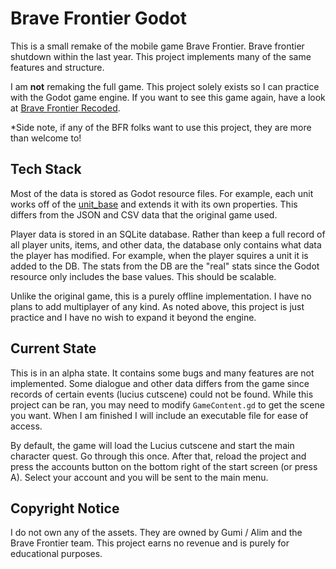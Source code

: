 # Brave Frontier Godot

This is a small remake of the mobile game Brave Frontier. Brave frontier shutdown within the last year. This project implements many of the same features and structure.

I am **not** remaking the full game. This project solely exists so I can practice with the Godot game engine. If you want to see this game again, have a look at [Brave Frontier Recoded](https://bravefrontierrecoded.com/).

*Side note, if any of the BFR folks want to use this project, they are more than welcome to!

## Tech Stack

Most of the data is stored as Godot resource files. For example, each unit works off of the [unit_base](https://github.com/aMytho/brave-frontier-godot/blob/main/Units/unit_base.gd) and extends it with its own properties. This differs from the JSON and CSV data that the original game used.

Player data is stored in an SQLite database. Rather than keep a full record of all player units, items, and other data, the database only contains what data the player has modified. For example, when the player squires a unit it is added to the DB. The stats from the DB are the "real" stats since the Godot resource only includes the base values. This should be scalable.

Unlike the original game, this is a purely offline implementation. I have no plans to add multiplayer of any kind. As noted above, this project is just practice and I have no wish to expand it beyond the engine.

## Current State

This is in an alpha state. It contains some bugs and many features are not implemented. Some dialogue and other data differs from the game since records of certain events (lucius cutscene) could not be found. While this project can be ran, you may need to modify `GameContent.gd` to get the scene you want. When I am finished I will include an executable file for ease of access.

By default, the game will load the Lucius cutscene and start the main character quest. Go through this once. After that, reload the project and press the accounts button on the bottom right of the start screen (or press A). Select your account and you will be sent to the main menu.

## Copyright Notice

I do not own any of the assets. They are owned by Gumi / Alim and the Brave Frontier team. This project earns no revenue and is purely for educational purposes.